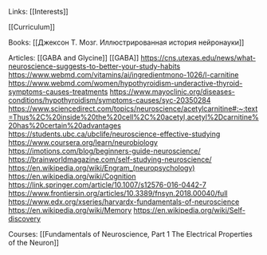 Links: [[Interests]]

[[Curriculum]]

Books:
[[Джексон Т.  Мозг. Иллюстрированная история нейронауки]]

Articles:
[[GABA and Glycine]]
[[GABA]]
https://cns.utexas.edu/news/what-neuroscience-suggests-to-better-your-study-habits
https://www.webmd.com/vitamins/ai/ingredientmono-1026/l-carnitine
https://www.webmd.com/women/hypothyroidism-underactive-thyroid-symptoms-causes-treatments
https://www.mayoclinic.org/diseases-conditions/hypothyroidism/symptoms-causes/syc-20350284
https://www.sciencedirect.com/topics/neuroscience/acetylcarnitine#:~:text=Thus%2C%20inside%20the%20cell%2C%20acetyl,acetyl%2Dcarnitine%20has%20certain%20advantages
https://students.ubc.ca/ubclife/neuroscience-effective-studying
https://www.coursera.org/learn/neurobiology
https://imotions.com/blog/beginners-guide-neuroscience/
https://brainworldmagazine.com/self-studying-neuroscience/
https://en.wikipedia.org/wiki/Engram_(neuropsychology)
https://en.wikipedia.org/wiki/Cognition
https://link.springer.com/article/10.1007/s12576-016-0442-7
https://www.frontiersin.org/articles/10.3389/fnsyn.2018.00040/full
https://www.edx.org/xseries/harvardx-fundamentals-of-neuroscience
https://en.wikipedia.org/wiki/Memory
https://en.wikipedia.org/wiki/Self-discovery

Courses:
[[Fundamentals of Neuroscience, Part 1 The Electrical Properties of the Neuron]]
